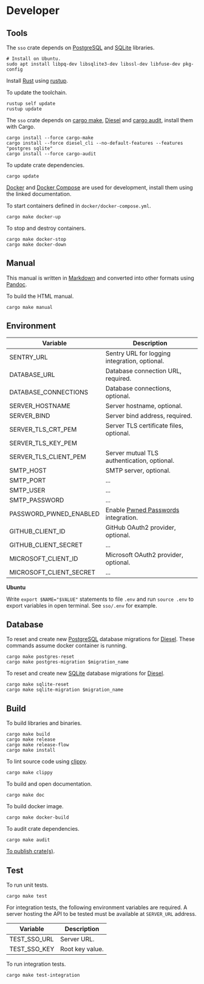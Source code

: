 # Developer

## Tools

The `sso` crate depends on [PostgreSQL](postgresql) and [SQLite](sqlite) libraries.

```shell
# Install on Ubuntu.
sudo apt install libpq-dev libsqlite3-dev libssl-dev libfuse-dev pkg-config
```

Install [Rust](rust) using [rustup](rustup).

To update the toolchain.

```shell
rustup self update
rustup update
```

The `sso` crate depends on [cargo make](cargo-make), [Diesel](diesel) and [cargo audit](cargo-audit), install them with Cargo.

```shell
cargo install --force cargo-make
cargo install --force diesel_cli --no-default-features --features "postgres sqlite"
cargo install --force cargo-audit
```

To update crate dependencies.

```shell
cargo update
```

[Docker](docker) and [Docker Compose](docker-compose) are used for development, install them using the linked documentation.

To start containers defined in `docker/docker-compose.yml`.

```shell
cargo make docker-up
```

To stop and destroy containers.

```shell
cargo make docker-stop
cargo make docker-down
```

## Manual

This manual is written in [Markdown](pandoc-markdown) and converted into other formats using [Pandoc](pandoc).

To build the HTML manual.

```shell
cargo make manual
```

## Environment

| Variable                | Description                                            |
| ----------------------- | ------------------------------------------------------ |
| SENTRY_URL              | Sentry URL for logging integration, optional.          |
| DATABASE_URL            | Database connection URL, required.                     |
| DATABASE_CONNECTIONS    | Database connections, optional.                        |
| SERVER_HOSTNAME         | Server hostname, optional.                             |
| SERVER_BIND             | Server bind address, required.                         |
| SERVER_TLS_CRT_PEM      | Server TLS certificate files, optional.                |
| SERVER_TLS_KEY_PEM      |                                                        |
| SERVER_TLS_CLIENT_PEM   | Server mutual TLS authentication, optional.            |
| SMTP_HOST               | SMTP server, optional.                                 |
| SMTP_PORT               | ...                                                    |
| SMTP_USER               | ...                                                    |
| SMTP_PASSWORD           | ...                                                    |
| PASSWORD_PWNED_ENABLED  | Enable [Pwned Passwords](pwned-passwords) integration. |
| GITHUB_CLIENT_ID        | GitHub OAuth2 provider, optional.                      |
| GITHUB_CLIENT_SECRET    | ...                                                    |
| MICROSOFT_CLIENT_ID     | Microsoft OAuth2 provider, optional.                   |
| MICROSOFT_CLIENT_SECRET | ...                                                    |

**Ubuntu**

Write `export $NAME="$VALUE"` statements to file `.env` and run `source .env` to export variables in open terminal. See `sso/.env` for example.

## Database

To reset and create new [PostgreSQL](postgresql) database migrations for [Diesel](diesel). These commands assume docker container is running.

```shell
cargo make postgres-reset
cargo make postgres-migration $migration_name
```

To reset and create new [SQLite](sqlite) database migrations for [Diesel](diesel).

```shell
cargo make sqlite-reset
cargo make sqlite-migration $migration_name
```

## Build

To build libraries and binaries.

```shell
cargo make build
cargo make release
cargo make release-flow
cargo make install
```

To lint source code using [clippy](clippy).

```shell
cargo make clippy
```

To build and open documentation.

```shell
cargo make doc
```

To build docker image.

```Shell
cargo make docker-build
```

To audit crate dependencies.

```Shell
cargo make audit
```

[To publish crate(s)](cargo-publishing).

## Test

To run unit tests.

```shell
cargo make test
```

For integration tests, the following environment variables are required. A server hosting the API to be tested must be available at `SERVER_URL` address.

| Variable     | Description     |
| ------------ | --------------- |
| TEST_SSO_URL | Server URL.     |
| TEST_SSO_KEY | Root key value. |

To run integration tests.

```shell
cargo make test-integration
```

